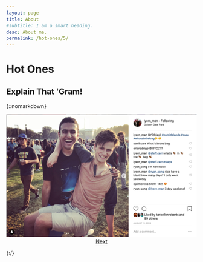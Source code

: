 ```yaml
---
layout: page
title: About
#subtitle: I am a smart heading.
desc: About me.
permalink: /hot-ones/5/
---
```

# Hot Ones

## Explain That 'Gram!

{::nomarkdown}

<!-- Curren -->
<img src="/assets/img/curren-and-zack.png"/>

<div style="text-align: center;">
	<a href="/hot-ones/6">Next</a>
</div>



{:/}


